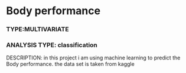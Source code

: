 
# Body performance

### TYPE:MULTIVARIATE

### ANALYSIS TYPE: classification


DESCRIPTION:
in this project i am using machine learning to predict the Body performance. the data set is taken from kaggle


